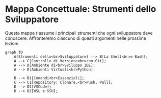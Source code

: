 # Mappa Concettuale: Strumenti dello Sviluppatore

Questa mappa riassume i principali strumenti che ogni sviluppatore deve conoscere. Affronteremo ciascuno di questi argomenti nelle prossime lezioni.

```mermaid
graph TD
    A[Strumenti dello<br>Sviluppatore] --> B[La Shell<br>e Bash];
    A --> C[Controllo di Versione<br>con Git];
    A --> D[Ambiente di<br>Sviluppo IDE];
    A --> E[Ambienti Virtuali<br>Python];

    B --> B1[Comandi<br>Essenziali];
    C --> C1[Repository: Clonare,<br>Push, Pull];
    D --> D1[VSCode];
    D --> D2[WSL e SSH];
```
